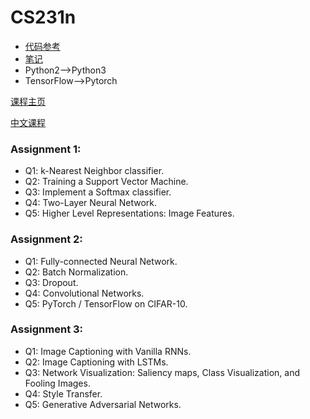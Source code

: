 # CS231n
- [代码参考](https://github.com/lightaime/cs231n)
- [笔记](https://github.com/whyscience/CS231n-Note-Translation_CN)
- Python2-->Python3
- TensorFlow-->Pytorch

[课程主页](http://cs231n.stanford.edu/)

[中文课程](https://study.163.com/course/introduction/1003223001.htm)

### Assignment 1:
- Q1: k-Nearest Neighbor classifier.
- Q2: Training a Support Vector Machine. 
- Q3: Implement a Softmax classifier. 
- Q4: Two-Layer Neural Network. 
- Q5: Higher Level Representations: Image Features. 
### Assignment 2:
- Q1: Fully-connected Neural Network. 
- Q2: Batch Normalization.
- Q3: Dropout. 
- Q4: Convolutional Networks. 
- Q5: PyTorch / TensorFlow on CIFAR-10. 
### Assignment 3:
- Q1: Image Captioning with Vanilla RNNs. 
- Q2: Image Captioning with LSTMs. 
- Q3: Network Visualization: Saliency maps, Class Visualization, and Fooling Images. 
- Q4: Style Transfer.
- Q5: Generative Adversarial Networks. 
